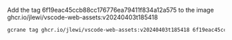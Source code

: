 Add the tag 6f19eac45ccb88cc176776ea79411f834a12a575 to the image ghcr.io/jlewi/vscode-web-assets:v20240403t185418 
```bash
gcrane tag ghcr.io/jlewi/vscode-web-assets:v20240403t185418 6f19eac45ccb88cc176776ea79411f834a12a575
```
